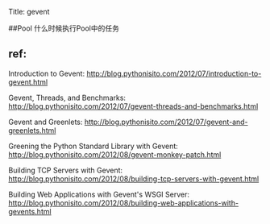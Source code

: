 Title: gevent

##Pool
什么时候执行Pool中的任务


## ref:

Introduction to Gevent: http://blog.pythonisito.com/2012/07/introduction-to-gevent.html

Gevent, Threads, and Benchmarks: http://blog.pythonisito.com/2012/07/gevent-threads-and-benchmarks.html

Gevent and Greenlets: http://blog.pythonisito.com/2012/07/gevent-and-greenlets.html

Greening the Python Standard Library with Gevent: http://blog.pythonisito.com/2012/08/gevent-monkey-patch.html

Building TCP Servers with Gevent: http://blog.pythonisito.com/2012/08/building-tcp-servers-with-gevent.html

Building Web Applications with Gevent's WSGI Server: http://blog.pythonisito.com/2012/08/building-web-applications-with-gevents.html

